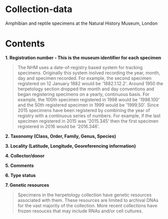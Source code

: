 # Collection-data
Amphibian and reptile specimens at the Natural History Museum, London

# Contents
**1. Registration number - This is the museum identifier for each specimen** 
>The NHM uses a date-of-registry based system for tracking specimens. Originally this system inolved recording the year, month, day and specimen recorded. For example, the second specimen registered on 12 January 1882 would be '1882.1.12.2'. Around 1950 the herpetology section dropped the month and day conventions and began registering specimens on a yearly, continuous basis. For example, the 100th specimen registered in 1998 would be '1998.100' and the 50th registered specimen in 1999 would be '1999.50'. Since 2015 specimens have been registered by combining the year of registry with a continuous series of numbers. For example, if the last specimen registered in 2015 was '2015.345' then the first specimen registered in 2016 would be '2016.346'.    

**2. Taxonomy (Class, Order, Family, Genus, Species)** 

**3. Locality (Latitude, Longitude, Georeferencing information)** 

**4. Collector/donor** 

**5. Comments**

**6. Type status**

**7. Genetic resources**
>Specimens in the herpetology collection have genetic resources associated with them. These resources are limited to archival DNAs for the vast majority of the collection. More recent collections have frozen resouces that may include RNAs and/or cell cultures.   
